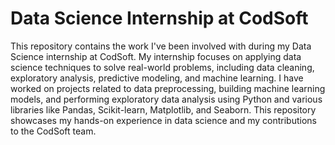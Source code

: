 # Data Science Internship at CodSoft
This repository contains the work I've been involved with during my Data Science internship at CodSoft. My internship focuses on applying data science techniques to solve real-world problems, including data cleaning, exploratory analysis, predictive modeling, and machine learning. I have worked on projects related to data preprocessing, building machine learning models, and performing exploratory data analysis using Python and various libraries like Pandas, Scikit-learn, Matplotlib, and Seaborn. This repository showcases my hands-on experience in data science and my contributions to the CodSoft team.
